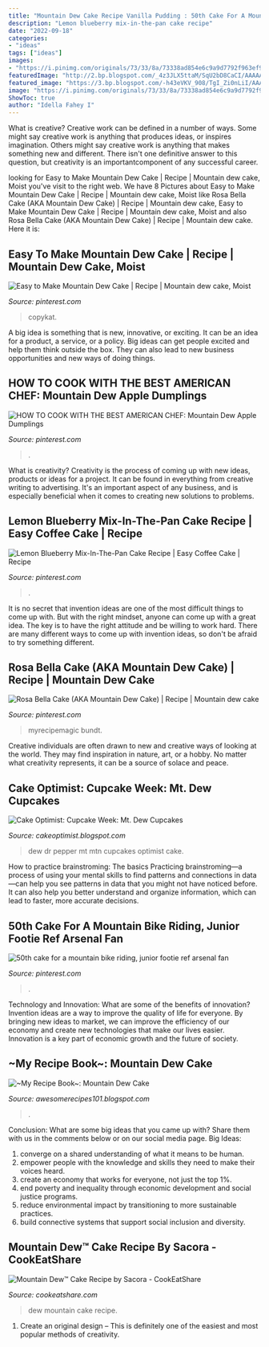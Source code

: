 ```yaml
---
title: "Mountain Dew Cake Recipe Vanilla Pudding : 50th Cake For A Mountain Bike Riding, Junior Footie Ref Arsenal Fan"
description: "Lemon blueberry mix-in-the-pan cake recipe"
date: "2022-09-18"
categories:
- "ideas"
tags: ["ideas"]
images:
- "https://i.pinimg.com/originals/73/33/8a/73338ad854e6c9a9d7792f963ef96c13.jpg"
featuredImage: "http://2.bp.blogspot.com/_4z3JLX5ttaM/SqU2bD8CaCI/AAAAAAAAARw/L8RZQNYNki4/w1200-h630-p-k-no-nu/IMG_1782.JPG"
featured_image: "https://3.bp.blogspot.com/-h43eVKV_908/TgI_Zi0nLiI/AAAAAAAAAbo/F-gy4yis_F4/s1600/DrDew1.jpg"
image: "https://i.pinimg.com/originals/73/33/8a/73338ad854e6c9a9d7792f963ef96c13.jpg"
ShowToc: true
author: "Idella Fahey I"
---
```



What is creative?
Creative work can be defined in a number of ways. Some might say creative work is anything that produces ideas, or inspires imagination. Others might say creative work is anything that makes something new and different. There isn't one definitive answer to this question, but creativity is an importantcomponent of any successful career.

	

		
looking for Easy to Make Mountain Dew Cake | Recipe | Mountain dew cake, Moist you've visit to the right web. We have 8 Pictures about Easy to Make Mountain Dew Cake | Recipe | Mountain dew cake, Moist like Rosa Bella Cake (AKA Mountain Dew Cake) | Recipe | Mountain dew cake, Easy to Make Mountain Dew Cake | Recipe | Mountain dew cake, Moist and also Rosa Bella Cake (AKA Mountain Dew Cake) | Recipe | Mountain dew cake. Here it is:
		
    
## Easy To Make Mountain Dew Cake | Recipe | Mountain Dew Cake, Moist

<img loading=lazy src="https://i.pinimg.com/originals/b3/c0/48/b3c0480deb3d69b1a3562f0c8dd915f0.jpg" onerror="this.onerror=null;this.src='https://tse2.mm.bing.net/th?id=OIP.oH2B_8BvqiYT6n9q6AmZ1gHaLH&amp;pid=15.1';" alt="Easy to Make Mountain Dew Cake | Recipe | Mountain dew cake, Moist">

_Source: pinterest.com_

>copykat. 

	

A big idea is something that is new, innovative, or exciting. It can be an idea for a product, a service, or a policy. Big ideas can get people excited and help them think outside the box. They can also lead to new business opportunities and new ways of doing things.

    
## HOW TO COOK WITH THE BEST AMERICAN CHEF: Mountain Dew Apple Dumplings

<img loading=lazy src="https://i.pinimg.com/736x/a8/aa/74/a8aa7441cee67102a7699a9e8dc90922--easy-apple-dumplings-mountain-dew.jpg" onerror="this.onerror=null;this.src='https://tse1.mm.bing.net/th?id=OIP.k0MrMsZy3F4DFmxuE3QSywAAAA&amp;pid=15.1';" alt="HOW TO COOK WITH THE BEST AMERICAN CHEF: Mountain Dew Apple Dumplings">

_Source: pinterest.com_

>. 

	

What is creativity?
Creativity is the process of coming up with new ideas, products or ideas for a project. It can be found in everything from creative writing to advertising. It's an important aspect of any business, and is especially beneficial when it comes to creating new solutions to problems.

    
## Lemon Blueberry Mix-In-The-Pan Cake Recipe | Easy Coffee Cake | Recipe

<img loading=lazy src="https://i.pinimg.com/originals/d5/83/6b/d5836bc4d69d6c7175bfc5b75d54f353.jpg" onerror="this.onerror=null;this.src='https://tse3.mm.bing.net/th?id=OIP.d5xUhcZ5w0Qrh29RgagjLQHaE8&amp;pid=15.1';" alt="Lemon Blueberry Mix-In-The-Pan Cake Recipe | Easy Coffee Cake | Recipe">

_Source: pinterest.com_

>. 

	

It is no secret that invention ideas are one of the most difficult things to come up with. But with the right mindset, anyone can come up with a great idea. The key is to have the right attitude and be willing to work hard. There are many different ways to come up with invention ideas, so don't be afraid to try something different.

    
## Rosa Bella Cake (AKA Mountain Dew Cake) | Recipe | Mountain Dew Cake

<img loading=lazy src="https://i.pinimg.com/originals/73/86/b7/7386b7feb1ffae2079e35b0951e9c007.jpg" onerror="this.onerror=null;this.src='https://tse2.mm.bing.net/th?id=OIP.SY2gSizSN-VxqU4BT62hvwHaJ3&amp;pid=15.1';" alt="Rosa Bella Cake (AKA Mountain Dew Cake) | Recipe | Mountain dew cake">

_Source: pinterest.com_

>myrecipemagic bundt. 

	

Creative individuals are often drawn to new and creative ways of looking at the world. They may find inspiration in nature, art, or a hobby. No matter what creativity represents, it can be a source of solace and peace.

    
## Cake Optimist: Cupcake Week: Mt. Dew Cupcakes

<img loading=lazy src="https://3.bp.blogspot.com/-h43eVKV_908/TgI_Zi0nLiI/AAAAAAAAAbo/F-gy4yis_F4/s1600/DrDew1.jpg" onerror="this.onerror=null;this.src='https://tse3.mm.bing.net/th?id=OIP.zFotflClF-IV3dSiirJvsgHaE6&amp;pid=15.1';" alt="Cake Optimist: Cupcake Week: Mt. Dew Cupcakes">

_Source: cakeoptimist.blogspot.com_

>dew dr pepper mt mtn cupcakes optimist cake. 

	

How to practice brainstroming: The basics
Practicing brainstroming—a process of using your mental skills to find patterns and connections in data—can help you see patterns in data that you might not have noticed before. It can also help you better understand and organize information, which can lead to faster, more accurate decisions.

    
## 50th Cake For A Mountain Bike Riding, Junior Footie Ref Arsenal Fan

<img loading=lazy src="https://i.pinimg.com/originals/73/33/8a/73338ad854e6c9a9d7792f963ef96c13.jpg" onerror="this.onerror=null;this.src='https://tse1.mm.bing.net/th?id=OIP.5VddXa4XAyh_8s9lE2dIlwHaJ7&amp;pid=15.1';" alt="50th cake for a mountain bike riding, junior footie ref arsenal fan">

_Source: pinterest.com_

>. 

	

Technology and Innovation: What are some of the benefits of innovation?
Invention ideas are a way to improve the quality of life for everyone. By bringing new ideas to market, we can improve the efficiency of our economy and create new technologies that make our lives easier. Innovation is a key part of economic growth and the future of society.

    
## ~My Recipe Book~: Mountain Dew Cake

<img loading=lazy src="http://2.bp.blogspot.com/_4z3JLX5ttaM/SqU2bD8CaCI/AAAAAAAAARw/L8RZQNYNki4/w1200-h630-p-k-no-nu/IMG_1782.JPG" onerror="this.onerror=null;this.src='https://tse1.mm.bing.net/th?id=OIP.dV8oq9qzIbAjRGDJ9NJU2QHaD4&amp;pid=15.1';" alt="~My Recipe Book~: Mountain Dew Cake">

_Source: awesomerecipes101.blogspot.com_

>. 

	

Conclusion: What are some big ideas that you came up with? Share them with us in the comments below or on our social media page.
Big Ideas:
1. converge on a shared understanding of what it means to be human. 
2. empower people with the knowledge and skills they need to make their voices heard. 
3. create an economy that works for everyone, not just the top 1%. 
4. end poverty and inequality through economic development and social justice programs. 
5. reduce environmental impact by transitioning to more sustainable practices. 
6. build connective systems that support social inclusion and diversity. 

    
## Mountain Dew™ Cake Recipe By Sacora - CookEatShare

<img loading=lazy src="https://s3.amazonaws.com/grecipes/public/pictures/recipes/1298627/mountaindewcake.jpg" onerror="this.onerror=null;this.src='https://tse3.mm.bing.net/th?id=OIP.YfzDuPoosmiiHfD9NJrBuwAAAA&amp;pid=15.1';" alt="Mountain Dew™ Cake Recipe by Sacora - CookEatShare">

_Source: cookeatshare.com_

>dew mountain cake recipe. 

	

1. Create an original design – This is definitely one of the easiest and most popular methods of creativity.

